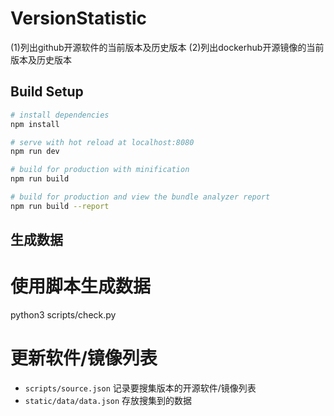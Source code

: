 # VersionStatistic

(1)列出github开源软件的当前版本及历史版本
(2)列出dockerhub开源镜像的当前版本及历史版本

## Build Setup

```bash
# install dependencies
npm install

# serve with hot reload at localhost:8080
npm run dev

# build for production with minification
npm run build

# build for production and view the bundle analyzer report
npm run build --report

```

## 生成数据

# 使用脚本生成数据

python3 scripts/check.py

# 更新软件/镜像列表
- `scripts/source.json` 记录要搜集版本的开源软件/镜像列表
- `static/data/data.json` 存放搜集到的数据


